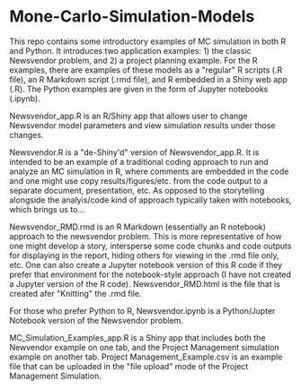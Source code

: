 # Mone-Carlo-Simulation-Models

This repo contains some introductory examples of MC simulation in both R and Python. It introduces two application examples: 1) the classic Newsvendor problem, and 2) a project planning example.  For the R examples, there are examples of these models as a "regular" R scripts (.R file), an R Markdown script (.rmd file), and R embedded in a Shiny web app (.R).  The Python examples are given in the form of Jupyter notebooks (.ipynb). 

Newsvendor_app.R is an R/Shiny app that allows user to change Newsvendor model parameters and view simulation results under those changes.

Newsvendor.R is a "de-Shiny'd" version of Newsvendor_app.R.  It is intended to be an example of a traditional coding approach to run and analyze an MC simulation in R, where comments are embedded in the code and one might use copy results/figures/etc. from the code output to a separate document, presentation, etc.  As opposed to the storytelling alongside the analyis/code kind of approach typically taken with notebooks, which brings us to...

Newsvendor_RMD.rmd is an R Markdown (essentially an R notebook) approach to the newsvendor problem.  This is more representative of how one might develop a story, intersperse some code chunks and code outputs for displaying in the report, hiding others for viewing in the .rmd file only, etc.  One can also create a Jupyter notebook version of this R code if they prefer that environment for the notebook-style approach (I have not created a Jupyter version of the R code).  Newsvendor_RMD.html is the file that is created afer "Knitting" the .rmd file.

For those who prefer Python to R, Newsvendor.ipynb is a Python/Jupter Notebook version of the Newsvendor problem.

MC_Simulation_Examples_app.R is a Shiny app that includes both the Newvendor example on one tab, and the Project Management simulation example on another tab.  Project Management_Example.csv is an example file that can be uploaded in the "file upload" mode of the Project Management Simulation.
 
